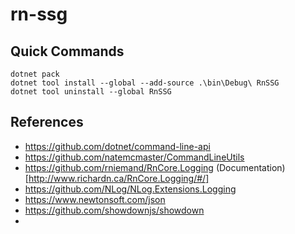 # rn-ssg

## Quick Commands

```shell
dotnet pack
dotnet tool install --global --add-source .\bin\Debug\ RnSSG
dotnet tool uninstall --global RnSSG
```

## References

- https://github.com/dotnet/command-line-api
- https://github.com/natemcmaster/CommandLineUtils
- https://github.com/rniemand/RnCore.Logging (Documentation)[http://www.richardn.ca/RnCore.Logging/#/]
- https://github.com/NLog/NLog.Extensions.Logging
- https://www.newtonsoft.com/json
- https://github.com/showdownjs/showdown
- 
